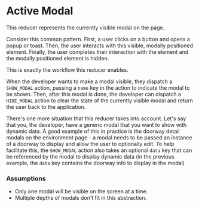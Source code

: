 # Active Modal

This reducer represents the currently visible modal on the page.

Consider this common pattern. First, a user clicks on a button and opens a popup or toast. Then, the
user interacts with this visible, modally positioned element. Finally, the user completes their
interaction with the element and the modally positioned element is hidden.

This is exactly the workflow this reducer enables.

When the developer wants to make a modal visible, they dispatch a `SHOW_MODAL` action, passing a
`name` key in the action to indicate the modal to be shown. Then, after this modal is done, the
developer can dispatch a `HIDE_MODAL` action to clear the state of the currently visible modal and
return the user back to the application.

There's one more situation that this reducer takes into account. Let's say that you, the developer,
have a generic modal that you want to show with dynamic data. A good example of this in practice is
the doorway detail modals on the environment page - a modal needs to be passed an instance of a
doorway to display and allow the user to optionally edit. To help facilitate this, the `SHOW_MODAL`
action also takes an optional `data` key that can be referenced by the modal to display dynamic data
(in the previous example, the `data` key contains the doorway info to display in the modal)

### Assumptions
- Only one modal will be visible on the screen at a time.
- Multiple depths of modals don't fit in this abstraction.

